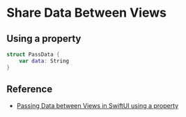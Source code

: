 # Share Data Between Views

## Using a property

``` swift
struct PassData {
    var data: String
}


```

## Reference

- [Passing Data between Views in SwiftUI using a property](https://www.createwithswift.com/tutorial-swiftui-passing-data-between-views-using-swiftui/)
